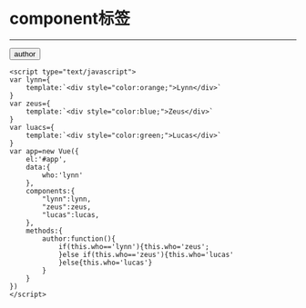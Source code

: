 <!DOCTYPE html>
<html lang="en">
<head>
    <meta charset="UTF-8">
    <script type="text/javascript" src="Vue.js"></script>
    <title>组件4</title>
</head>
<body>
    <h1>component标签</h1>
    <hr>
    <div id="app">
        <component v-bind:is="who"></component>
        <button @click="author">author</button>
    </div>

    <script type="text/javascript">
    var lynn={
        template:`<div style="color:orange;">Lynn</div>`
    }
    var zeus={
        template:`<div style="color:blue;">Zeus</div>`
    }
    var luacs={
        template:`<div style="color:green;">Lucas</div>`
    }
    var app=new Vue({
        el:'#app',
        data:{
            who:'lynn'
        },
        components:{
            "lynn":lynn,
            "zeus":zeus,
            "lucas":lucas,
        },
        methods:{
            author:function(){
                if(this.who=='lynn'){this.who='zeus';
                }else if(this.who=='zeus'){this.who='lucas'
                }else{this.who='lucas'}
            }
        }
    })
    </script>
</body>
</html>
